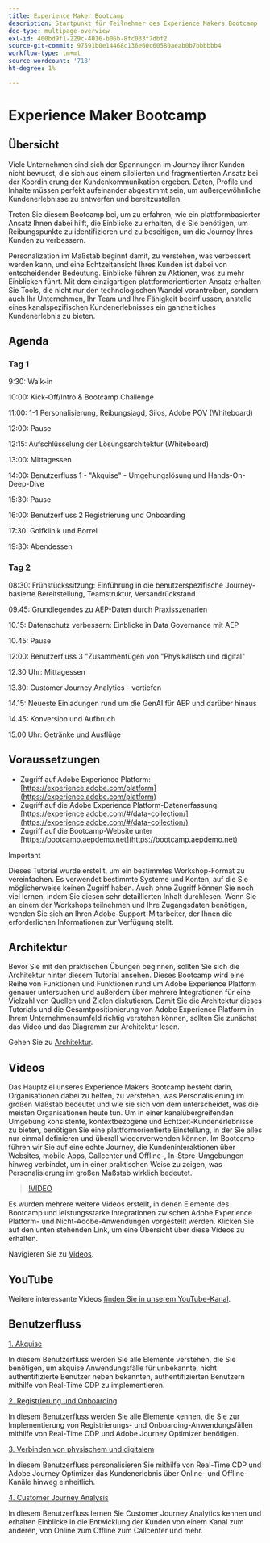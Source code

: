 ```yaml
---
title: Experience Maker Bootcamp
description: Startpunkt für Teilnehmer des Experience Makers Bootcamp
doc-type: multipage-overview
exl-id: 400bd9f1-229c-4016-b06b-8fc033f7dbf2
source-git-commit: 97591b0e14468c136e60c60580aeab0b7bbbbbb4
workflow-type: tm+mt
source-wordcount: '718'
ht-degree: 1%

---
```


# Experience Maker Bootcamp

## Übersicht

Viele Unternehmen sind sich der Spannungen im Journey ihrer Kunden nicht bewusst, die sich aus einem silolierten und fragmentierten Ansatz bei der Koordinierung der Kundenkommunikation ergeben. Daten, Profile und Inhalte müssen perfekt aufeinander abgestimmt sein, um außergewöhnliche Kundenerlebnisse zu entwerfen und bereitzustellen.

Treten Sie diesem Bootcamp bei, um zu erfahren, wie ein plattformbasierter Ansatz Ihnen dabei hilft, die Einblicke zu erhalten, die Sie benötigen, um Reibungspunkte zu identifizieren und zu beseitigen, um die Journey Ihres Kunden zu verbessern.

Personalization im Maßstab beginnt damit, zu verstehen, was verbessert werden kann, und eine Echtzeitansicht Ihres Kunden ist dabei von entscheidender Bedeutung. Einblicke führen zu Aktionen, was zu mehr Einblicken führt. Mit dem einzigartigen plattformorientierten Ansatz erhalten Sie Tools, die nicht nur den technologischen Wandel vorantreiben, sondern auch Ihr Unternehmen, Ihr Team und Ihre Fähigkeit beeinflussen, anstelle eines kanalspezifischen Kundenerlebnisses ein ganzheitliches Kundenerlebnis zu bieten.

## Agenda

### Tag 1

9:30: Walk-in

10:00: Kick-Off/Intro &amp; Bootcamp Challenge

11:00: 1-1 Personalisierung, Reibungsjagd, Silos, Adobe POV (Whiteboard)

12:00: Pause

12:15: Aufschlüsselung der Lösungsarchitektur (Whiteboard)

13:00: Mittagessen

14:00: Benutzerfluss 1 - &quot;Akquise&quot; - Umgehungslösung und Hands-On-Deep-Dive

15:30: Pause

16:00: Benutzerfluss 2 Registrierung und Onboarding

17:30: Golfklinik und Borrel

19:30: Abendessen

### Tag 2

08:30: Frühstückssitzung: Einführung in die benutzerspezifische Journey-basierte Bereitstellung, Teamstruktur, Versandrückstand

09.45: Grundlegendes zu AEP-Daten durch Praxisszenarien

10.15: Datenschutz verbessern: Einblicke in Data Governance mit AEP

10.45: Pause

12:00: Benutzerfluss 3 &quot;Zusammenfügen von &quot;Physikalisch und digital&quot;

12.30 Uhr: Mittagessen

13.30: Customer Journey Analytics - vertiefen

14.15: Neueste Einladungen rund um die GenAI für AEP und darüber hinaus

14.45: Konversion und Aufbruch

15.00 Uhr: Getränke und Ausflüge


## Voraussetzungen

- Zugriff auf Adobe Experience Platform: [https://experience.adobe.com/platform](https://experience.adobe.com/platform)
- Zugriff auf die Adobe Experience Platform-Datenerfassung: [https://experience.adobe.com/#/data-collection/](https://experience.adobe.com/#/data-collection/)
- Zugriff auf die Bootcamp-Website unter [https://bootcamp.aepdemo.net](https://bootcamp.aepdemo.net)

>[!IMPORTANT]
>
>Dieses Tutorial wurde erstellt, um ein bestimmtes Workshop-Format zu vereinfachen. Es verwendet bestimmte Systeme und Konten, auf die Sie möglicherweise keinen Zugriff haben. Auch ohne Zugriff können Sie noch viel lernen, indem Sie diesen sehr detaillierten Inhalt durchlesen. Wenn Sie an einem der Workshops teilnehmen und Ihre Zugangsdaten benötigen, wenden Sie sich an Ihren Adobe-Support-Mitarbeiter, der Ihnen die erforderlichen Informationen zur Verfügung stellt.

## Architektur

Bevor Sie mit den praktischen Übungen beginnen, sollten Sie sich die Architektur hinter diesem Tutorial ansehen. Dieses Bootcamp wird eine Reihe von Funktionen und Funktionen rund um Adobe Experience Platform genauer untersuchen und außerdem über mehrere Integrationen für eine Vielzahl von Quellen und Zielen diskutieren. Damit Sie die Architektur dieses Tutorials und die Gesamtpositionierung von Adobe Experience Platform in Ihrem Unternehmensumfeld richtig verstehen können, sollten Sie zunächst das Video und das Diagramm zur Architektur lesen.

Gehen Sie zu [Architektur](https://experienceleague.adobe.com/docs/platform-learn/comprehensive-technical-tutorial-v22/architecture.html?lang=en).

## Videos

Das Hauptziel unseres Experience Makers Bootcamp besteht darin, Organisationen dabei zu helfen, zu verstehen, was Personalisierung im großen Maßstab bedeutet und wie sie sich von dem unterscheidet, was die meisten Organisationen heute tun. Um in einer kanalübergreifenden Umgebung konsistente, kontextbezogene und Echtzeit-Kundenerlebnisse zu bieten, benötigen Sie eine plattformorientierte Einstellung, in der Sie alles nur einmal definieren und überall wiederverwenden können. Im Bootcamp führen wir Sie auf eine echte Journey, die Kundeninteraktionen über Websites, mobile Apps, Callcenter und Offline-, In-Store-Umgebungen hinweg verbindet, um in einer praktischen Weise zu zeigen, was Personalisierung im großen Maßstab wirklich bedeutet.

>[!VIDEO](https://video.tv.adobe.com/v/345446?quality=12&enable=on)

Es wurden mehrere weitere Videos erstellt, in denen Elemente des Bootcamp und leistungsstarke Integrationen zwischen Adobe Experience Platform- und Nicht-Adobe-Anwendungen vorgestellt werden. Klicken Sie auf den unten stehenden Link, um eine Übersicht über diese Videos zu erhalten.

Navigieren Sie zu [Videos](https://experienceleague.adobe.com/docs/platform-learn/comprehensive-technical-tutorial-v22/videos.html?lang=en).

## YouTube

Weitere interessante Videos [finden Sie in unserem YouTube-Kanal](https://www.youtube.com/channel/UCUKG2dkZ9pYuZUPebQ21jUw).

## Benutzerfluss

[1. Akquise ](./uc/uc1/uc1.md)

In diesem Benutzerfluss werden Sie alle Elemente verstehen, die Sie benötigen, um akquise Anwendungsfälle für unbekannte, nicht authentifizierte Benutzer neben bekannten, authentifizierten Benutzern mithilfe von Real-Time CDP zu implementieren.

[2. Registrierung und Onboarding](./uc/uc2/uc2.md)

In diesem Benutzerfluss werden Sie alle Elemente kennen, die Sie zur Implementierung von Registrierungs- und Onboarding-Anwendungsfällen mithilfe von Real-Time CDP und Adobe Journey Optimizer benötigen.

[3. Verbinden von physischem und digitalem](./uc/uc3/uc3.md)

In diesem Benutzerfluss personalisieren Sie mithilfe von Real-Time CDP und Adobe Journey Optimizer das Kundenerlebnis über Online- und Offline-Kanäle hinweg einheitlich.

[4. Customer Journey Analysis](./uc/uc4/uc4.md)

In diesem Benutzerfluss lernen Sie Customer Journey Analytics kennen und erhalten Einblicke in die Entwicklung der Kunden von einem Kanal zum anderen, von Online zum Offline zum Callcenter und mehr.

